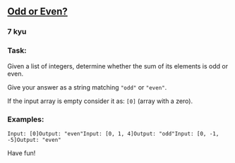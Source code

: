 <h2><a href=https://www.codewars.com/kata/5949481f86420f59480000e7/train/csharp target="_blank">Odd or Even?</a></h2><h3>7 kyu</h3><h3 id="task">Task:</h3><p>Given a list of integers, determine whether the sum of its elements is odd or even.</p><p>Give your answer as a string matching <code>"odd"</code> or <code>"even"</code>.</p><p>If the input array is empty consider it as: <code>[0]</code> (array with a zero).</p><h3 id="examples">Examples:</h3><pre><code>Input: [0]Output: "even"Input: [0, 1, 4]Output: "odd"Input: [0, -1, -5]Output: "even"</code></pre><p>Have fun!</p>